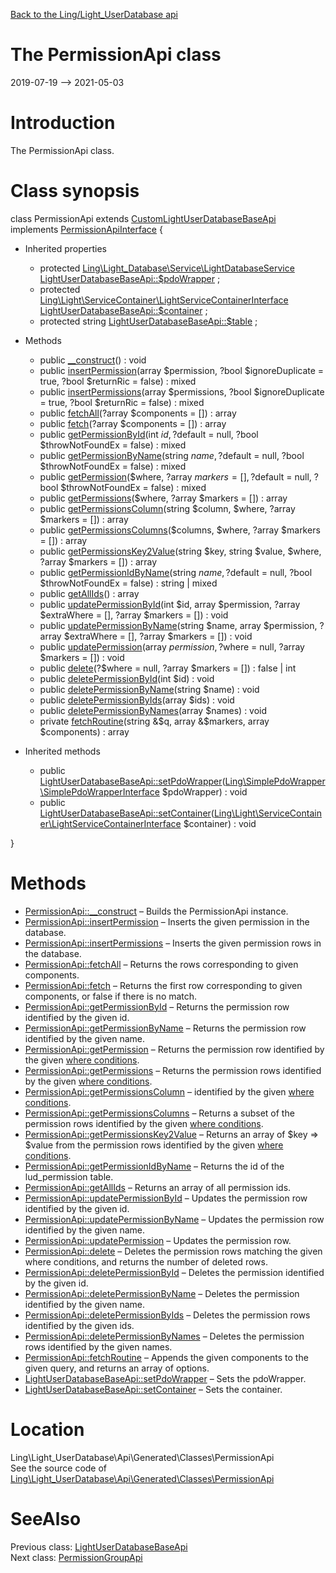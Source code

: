 [Back to the Ling/Light_UserDatabase api](https://github.com/lingtalfi/Light_UserDatabase/blob/master/doc/api/Ling/Light_UserDatabase.md)



The PermissionApi class
================
2019-07-19 --> 2021-05-03






Introduction
============

The PermissionApi class.



Class synopsis
==============


class <span class="pl-k">PermissionApi</span> extends [CustomLightUserDatabaseBaseApi](https://github.com/lingtalfi/Light_UserDatabase/blob/master/doc/api/Ling/Light_UserDatabase/Api/Custom/Classes/CustomLightUserDatabaseBaseApi.md) implements [PermissionApiInterface](https://github.com/lingtalfi/Light_UserDatabase/blob/master/doc/api/Ling/Light_UserDatabase/Api/Generated/Interfaces/PermissionApiInterface.md) {

- Inherited properties
    - protected [Ling\Light_Database\Service\LightDatabaseService](https://github.com/lingtalfi/Light_Database/blob/master/doc/api/Ling/Light_Database/Service/LightDatabaseService.md) [LightUserDatabaseBaseApi::$pdoWrapper](#property-pdoWrapper) ;
    - protected [Ling\Light\ServiceContainer\LightServiceContainerInterface](https://github.com/lingtalfi/Light/blob/master/doc/api/Ling/Light/ServiceContainer/LightServiceContainerInterface.md) [LightUserDatabaseBaseApi::$container](#property-container) ;
    - protected string [LightUserDatabaseBaseApi::$table](#property-table) ;

- Methods
    - public [__construct](https://github.com/lingtalfi/Light_UserDatabase/blob/master/doc/api/Ling/Light_UserDatabase/Api/Generated/Classes/PermissionApi/__construct.md)() : void
    - public [insertPermission](https://github.com/lingtalfi/Light_UserDatabase/blob/master/doc/api/Ling/Light_UserDatabase/Api/Generated/Classes/PermissionApi/insertPermission.md)(array $permission, ?bool $ignoreDuplicate = true, ?bool $returnRic = false) : mixed
    - public [insertPermissions](https://github.com/lingtalfi/Light_UserDatabase/blob/master/doc/api/Ling/Light_UserDatabase/Api/Generated/Classes/PermissionApi/insertPermissions.md)(array $permissions, ?bool $ignoreDuplicate = true, ?bool $returnRic = false) : mixed
    - public [fetchAll](https://github.com/lingtalfi/Light_UserDatabase/blob/master/doc/api/Ling/Light_UserDatabase/Api/Generated/Classes/PermissionApi/fetchAll.md)(?array $components = []) : array
    - public [fetch](https://github.com/lingtalfi/Light_UserDatabase/blob/master/doc/api/Ling/Light_UserDatabase/Api/Generated/Classes/PermissionApi/fetch.md)(?array $components = []) : array
    - public [getPermissionById](https://github.com/lingtalfi/Light_UserDatabase/blob/master/doc/api/Ling/Light_UserDatabase/Api/Generated/Classes/PermissionApi/getPermissionById.md)(int $id, ?$default = null, ?bool $throwNotFoundEx = false) : mixed
    - public [getPermissionByName](https://github.com/lingtalfi/Light_UserDatabase/blob/master/doc/api/Ling/Light_UserDatabase/Api/Generated/Classes/PermissionApi/getPermissionByName.md)(string $name, ?$default = null, ?bool $throwNotFoundEx = false) : mixed
    - public [getPermission](https://github.com/lingtalfi/Light_UserDatabase/blob/master/doc/api/Ling/Light_UserDatabase/Api/Generated/Classes/PermissionApi/getPermission.md)($where, ?array $markers = [], ?$default = null, ?bool $throwNotFoundEx = false) : mixed
    - public [getPermissions](https://github.com/lingtalfi/Light_UserDatabase/blob/master/doc/api/Ling/Light_UserDatabase/Api/Generated/Classes/PermissionApi/getPermissions.md)($where, ?array $markers = []) : array
    - public [getPermissionsColumn](https://github.com/lingtalfi/Light_UserDatabase/blob/master/doc/api/Ling/Light_UserDatabase/Api/Generated/Classes/PermissionApi/getPermissionsColumn.md)(string $column, $where, ?array $markers = []) : array
    - public [getPermissionsColumns](https://github.com/lingtalfi/Light_UserDatabase/blob/master/doc/api/Ling/Light_UserDatabase/Api/Generated/Classes/PermissionApi/getPermissionsColumns.md)($columns, $where, ?array $markers = []) : array
    - public [getPermissionsKey2Value](https://github.com/lingtalfi/Light_UserDatabase/blob/master/doc/api/Ling/Light_UserDatabase/Api/Generated/Classes/PermissionApi/getPermissionsKey2Value.md)(string $key, string $value, $where, ?array $markers = []) : array
    - public [getPermissionIdByName](https://github.com/lingtalfi/Light_UserDatabase/blob/master/doc/api/Ling/Light_UserDatabase/Api/Generated/Classes/PermissionApi/getPermissionIdByName.md)(string $name, ?$default = null, ?bool $throwNotFoundEx = false) : string | mixed
    - public [getAllIds](https://github.com/lingtalfi/Light_UserDatabase/blob/master/doc/api/Ling/Light_UserDatabase/Api/Generated/Classes/PermissionApi/getAllIds.md)() : array
    - public [updatePermissionById](https://github.com/lingtalfi/Light_UserDatabase/blob/master/doc/api/Ling/Light_UserDatabase/Api/Generated/Classes/PermissionApi/updatePermissionById.md)(int $id, array $permission, ?array $extraWhere = [], ?array $markers = []) : void
    - public [updatePermissionByName](https://github.com/lingtalfi/Light_UserDatabase/blob/master/doc/api/Ling/Light_UserDatabase/Api/Generated/Classes/PermissionApi/updatePermissionByName.md)(string $name, array $permission, ?array $extraWhere = [], ?array $markers = []) : void
    - public [updatePermission](https://github.com/lingtalfi/Light_UserDatabase/blob/master/doc/api/Ling/Light_UserDatabase/Api/Generated/Classes/PermissionApi/updatePermission.md)(array $permission, ?$where = null, ?array $markers = []) : void
    - public [delete](https://github.com/lingtalfi/Light_UserDatabase/blob/master/doc/api/Ling/Light_UserDatabase/Api/Generated/Classes/PermissionApi/delete.md)(?$where = null, ?array $markers = []) : false | int
    - public [deletePermissionById](https://github.com/lingtalfi/Light_UserDatabase/blob/master/doc/api/Ling/Light_UserDatabase/Api/Generated/Classes/PermissionApi/deletePermissionById.md)(int $id) : void
    - public [deletePermissionByName](https://github.com/lingtalfi/Light_UserDatabase/blob/master/doc/api/Ling/Light_UserDatabase/Api/Generated/Classes/PermissionApi/deletePermissionByName.md)(string $name) : void
    - public [deletePermissionByIds](https://github.com/lingtalfi/Light_UserDatabase/blob/master/doc/api/Ling/Light_UserDatabase/Api/Generated/Classes/PermissionApi/deletePermissionByIds.md)(array $ids) : void
    - public [deletePermissionByNames](https://github.com/lingtalfi/Light_UserDatabase/blob/master/doc/api/Ling/Light_UserDatabase/Api/Generated/Classes/PermissionApi/deletePermissionByNames.md)(array $names) : void
    - private [fetchRoutine](https://github.com/lingtalfi/Light_UserDatabase/blob/master/doc/api/Ling/Light_UserDatabase/Api/Generated/Classes/PermissionApi/fetchRoutine.md)(string &$q, array &$markers, array $components) : array

- Inherited methods
    - public [LightUserDatabaseBaseApi::setPdoWrapper](https://github.com/lingtalfi/Light_UserDatabase/blob/master/doc/api/Ling/Light_UserDatabase/Api/Generated/Classes/LightUserDatabaseBaseApi/setPdoWrapper.md)([Ling\SimplePdoWrapper\SimplePdoWrapperInterface](https://github.com/lingtalfi/SimplePdoWrapper/blob/master/doc/api/Ling/SimplePdoWrapper/SimplePdoWrapperInterface.md) $pdoWrapper) : void
    - public [LightUserDatabaseBaseApi::setContainer](https://github.com/lingtalfi/Light_UserDatabase/blob/master/doc/api/Ling/Light_UserDatabase/Api/Generated/Classes/LightUserDatabaseBaseApi/setContainer.md)([Ling\Light\ServiceContainer\LightServiceContainerInterface](https://github.com/lingtalfi/Light/blob/master/doc/api/Ling/Light/ServiceContainer/LightServiceContainerInterface.md) $container) : void

}






Methods
==============

- [PermissionApi::__construct](https://github.com/lingtalfi/Light_UserDatabase/blob/master/doc/api/Ling/Light_UserDatabase/Api/Generated/Classes/PermissionApi/__construct.md) &ndash; Builds the PermissionApi instance.
- [PermissionApi::insertPermission](https://github.com/lingtalfi/Light_UserDatabase/blob/master/doc/api/Ling/Light_UserDatabase/Api/Generated/Classes/PermissionApi/insertPermission.md) &ndash; Inserts the given permission in the database.
- [PermissionApi::insertPermissions](https://github.com/lingtalfi/Light_UserDatabase/blob/master/doc/api/Ling/Light_UserDatabase/Api/Generated/Classes/PermissionApi/insertPermissions.md) &ndash; Inserts the given permission rows in the database.
- [PermissionApi::fetchAll](https://github.com/lingtalfi/Light_UserDatabase/blob/master/doc/api/Ling/Light_UserDatabase/Api/Generated/Classes/PermissionApi/fetchAll.md) &ndash; Returns the rows corresponding to given components.
- [PermissionApi::fetch](https://github.com/lingtalfi/Light_UserDatabase/blob/master/doc/api/Ling/Light_UserDatabase/Api/Generated/Classes/PermissionApi/fetch.md) &ndash; Returns the first row corresponding to given components, or false if there is no match.
- [PermissionApi::getPermissionById](https://github.com/lingtalfi/Light_UserDatabase/blob/master/doc/api/Ling/Light_UserDatabase/Api/Generated/Classes/PermissionApi/getPermissionById.md) &ndash; Returns the permission row identified by the given id.
- [PermissionApi::getPermissionByName](https://github.com/lingtalfi/Light_UserDatabase/blob/master/doc/api/Ling/Light_UserDatabase/Api/Generated/Classes/PermissionApi/getPermissionByName.md) &ndash; Returns the permission row identified by the given name.
- [PermissionApi::getPermission](https://github.com/lingtalfi/Light_UserDatabase/blob/master/doc/api/Ling/Light_UserDatabase/Api/Generated/Classes/PermissionApi/getPermission.md) &ndash; Returns the permission row identified by the given [where conditions](https://github.com/lingtalfi/SimplePdoWrapper#the-where-conditions).
- [PermissionApi::getPermissions](https://github.com/lingtalfi/Light_UserDatabase/blob/master/doc/api/Ling/Light_UserDatabase/Api/Generated/Classes/PermissionApi/getPermissions.md) &ndash; Returns the permission rows identified by the given [where conditions](https://github.com/lingtalfi/SimplePdoWrapper#the-where-conditions).
- [PermissionApi::getPermissionsColumn](https://github.com/lingtalfi/Light_UserDatabase/blob/master/doc/api/Ling/Light_UserDatabase/Api/Generated/Classes/PermissionApi/getPermissionsColumn.md) &ndash; identified by the given [where conditions](https://github.com/lingtalfi/SimplePdoWrapper#the-where-conditions).
- [PermissionApi::getPermissionsColumns](https://github.com/lingtalfi/Light_UserDatabase/blob/master/doc/api/Ling/Light_UserDatabase/Api/Generated/Classes/PermissionApi/getPermissionsColumns.md) &ndash; Returns a subset of the permission rows identified by the given [where conditions](https://github.com/lingtalfi/SimplePdoWrapper#the-where-conditions).
- [PermissionApi::getPermissionsKey2Value](https://github.com/lingtalfi/Light_UserDatabase/blob/master/doc/api/Ling/Light_UserDatabase/Api/Generated/Classes/PermissionApi/getPermissionsKey2Value.md) &ndash; Returns an array of $key => $value from the permission rows identified by the given [where conditions](https://github.com/lingtalfi/SimplePdoWrapper#the-where-conditions).
- [PermissionApi::getPermissionIdByName](https://github.com/lingtalfi/Light_UserDatabase/blob/master/doc/api/Ling/Light_UserDatabase/Api/Generated/Classes/PermissionApi/getPermissionIdByName.md) &ndash; Returns the id of the lud_permission table.
- [PermissionApi::getAllIds](https://github.com/lingtalfi/Light_UserDatabase/blob/master/doc/api/Ling/Light_UserDatabase/Api/Generated/Classes/PermissionApi/getAllIds.md) &ndash; Returns an array of all permission ids.
- [PermissionApi::updatePermissionById](https://github.com/lingtalfi/Light_UserDatabase/blob/master/doc/api/Ling/Light_UserDatabase/Api/Generated/Classes/PermissionApi/updatePermissionById.md) &ndash; Updates the permission row identified by the given id.
- [PermissionApi::updatePermissionByName](https://github.com/lingtalfi/Light_UserDatabase/blob/master/doc/api/Ling/Light_UserDatabase/Api/Generated/Classes/PermissionApi/updatePermissionByName.md) &ndash; Updates the permission row identified by the given name.
- [PermissionApi::updatePermission](https://github.com/lingtalfi/Light_UserDatabase/blob/master/doc/api/Ling/Light_UserDatabase/Api/Generated/Classes/PermissionApi/updatePermission.md) &ndash; Updates the permission row.
- [PermissionApi::delete](https://github.com/lingtalfi/Light_UserDatabase/blob/master/doc/api/Ling/Light_UserDatabase/Api/Generated/Classes/PermissionApi/delete.md) &ndash; Deletes the permission rows matching the given where conditions, and returns the number of deleted rows.
- [PermissionApi::deletePermissionById](https://github.com/lingtalfi/Light_UserDatabase/blob/master/doc/api/Ling/Light_UserDatabase/Api/Generated/Classes/PermissionApi/deletePermissionById.md) &ndash; Deletes the permission identified by the given id.
- [PermissionApi::deletePermissionByName](https://github.com/lingtalfi/Light_UserDatabase/blob/master/doc/api/Ling/Light_UserDatabase/Api/Generated/Classes/PermissionApi/deletePermissionByName.md) &ndash; Deletes the permission identified by the given name.
- [PermissionApi::deletePermissionByIds](https://github.com/lingtalfi/Light_UserDatabase/blob/master/doc/api/Ling/Light_UserDatabase/Api/Generated/Classes/PermissionApi/deletePermissionByIds.md) &ndash; Deletes the permission rows identified by the given ids.
- [PermissionApi::deletePermissionByNames](https://github.com/lingtalfi/Light_UserDatabase/blob/master/doc/api/Ling/Light_UserDatabase/Api/Generated/Classes/PermissionApi/deletePermissionByNames.md) &ndash; Deletes the permission rows identified by the given names.
- [PermissionApi::fetchRoutine](https://github.com/lingtalfi/Light_UserDatabase/blob/master/doc/api/Ling/Light_UserDatabase/Api/Generated/Classes/PermissionApi/fetchRoutine.md) &ndash; Appends the given components to the given query, and returns an array of options.
- [LightUserDatabaseBaseApi::setPdoWrapper](https://github.com/lingtalfi/Light_UserDatabase/blob/master/doc/api/Ling/Light_UserDatabase/Api/Generated/Classes/LightUserDatabaseBaseApi/setPdoWrapper.md) &ndash; Sets the pdoWrapper.
- [LightUserDatabaseBaseApi::setContainer](https://github.com/lingtalfi/Light_UserDatabase/blob/master/doc/api/Ling/Light_UserDatabase/Api/Generated/Classes/LightUserDatabaseBaseApi/setContainer.md) &ndash; Sets the container.





Location
=============
Ling\Light_UserDatabase\Api\Generated\Classes\PermissionApi<br>
See the source code of [Ling\Light_UserDatabase\Api\Generated\Classes\PermissionApi](https://github.com/lingtalfi/Light_UserDatabase/blob/master/Api/Generated/Classes/PermissionApi.php)



SeeAlso
==============
Previous class: [LightUserDatabaseBaseApi](https://github.com/lingtalfi/Light_UserDatabase/blob/master/doc/api/Ling/Light_UserDatabase/Api/Generated/Classes/LightUserDatabaseBaseApi.md)<br>Next class: [PermissionGroupApi](https://github.com/lingtalfi/Light_UserDatabase/blob/master/doc/api/Ling/Light_UserDatabase/Api/Generated/Classes/PermissionGroupApi.md)<br>
